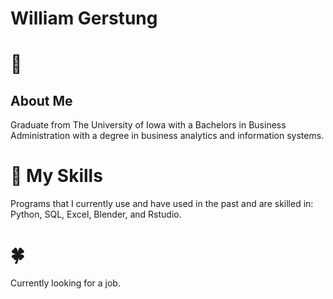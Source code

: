 # William Gerstung
# :wave:
## About Me
Graduate from The University of Iowa with a Bachelors in Business Administration with a degree in business analytics and information systems.
# :muscle: My Skills
Programs that I currently use and have used in the past and are skilled in: Python, SQL, Excel, Blender, and Rstudio.
# 🍀
Currently looking for a job.
